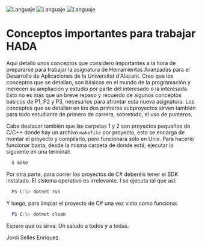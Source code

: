 ![Languaje](https://img.shields.io/badge/Languaje-C%2FC%2B%2B-blue)
![Languaje](https://img.shields.io/badge/Languaje-C%23-blueviolet)
![Languaje](https://img.shields.io/badge/Languaje-Java-yellow)

# Conceptos importantes para trabajar HADA

Aquí detallo unos conceptos que considero importantes a la hora de prepararse para trabajar la asignatura de Herramientas Avanzadas para el Desarrollo de Aplicaciones de la Universitat d'Alacant. Creo que los conceptos que se detallan, son básicos en el mundo de la programación y merecen su ampliación y estudio por parte del interesado o la interesada. Esto no es más que un breve repaso y recuerdo de algunos conceptos básicos de P1, P2 y P3, necesarios para afrontar esta nueva asignatura. Los conceptos que se detallan en los dos primeros subproyectos sirven también para todo estudiante de primero de carrera, sobretodo, el uso de punteros.

Cabe destacar también que las carpetas 1 y 2 son proyectos pequeños de C/C++ donde hay un archivo ```makefile``` por proyecto, esto se encarga de montar el proyecto y compilarlo, pero funcionará sólo en Unix. Para hacerlo funcionar basta, desde la misma carpeta de donde está, ejecutar lo siguiente en una terminal:

```bash
  $ make
```

Por otra parte, para correr los proyectos de C# deberéis tener el SDK instalado. El sistema operativo es irrelevante. I se ejecuta tal que así:

```powershell
  PS C:\> dotnet run
```

Y luego, para limpiar el proyecto de C# una vez visto como funciona:

```powershell
  PS C:\> dotnet clean
```

Espero que os sirva. Un saludo a todos y a todas.

Jordi Sellés Enríquez.
